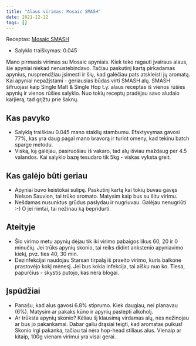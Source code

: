 ```yaml
---
title: "Alaus virimas: Mosaic SMASH"
date: 2021-12-12
tags: []
---
```


Receptas: [Mosaic SMASH](https://www.brewersfriend.com/homebrew/recipe/view/1227155/mosaic-smash)

- Salyklo traiškymas: 0.045

Mano pirmasis virimas su Mosaic apyniais. Kiek teko ragauti įvairaus alaus, šie
apyniai niekad nenustebindavo. Tačiau paskutinį kartą pirkadamas apynius,
nusprendžiau įsimesti ir šių, kad galėčiau pats atskleisti jų aromatą. Kai
apyniai nepažįstami - geriausias būdas virti SMASH alų. SMASH šifruojasi kaip
Single Malt & Single Hop t.y. alaus receptas iš vienos rūšies apynių ir vienos
rūšies salyklo. Nuo tokių receptų pradėjau savo aludaio karjierą, tad grįžtu
prie šaknų.

## Kas pavyko

- Salyklą traiškiau 0.045 mano staklių stambumu. Efaktyvymas gavosi 77%, kas yra
daug pagal mano bravorą ir turint omeny, kad tekinu batch sparge metodu.
- Viską, ką galėjau, pasiruošiau iš vakaro, tad alų išviau maždaug per 4.5
valandos. Kai salyklo bazę tesudaro tik 5kg - viskas vyksta greit.

## Kas galėjo būti geriau

- Apyniai buvo keistokai sulipę. Paskutinį kartą kai tokių buvau gavęs Nelson
Sauvion, tai trūko aromato. Matysim kaip bus su šitu virimu.
- Nešdamas nusunktus grūdus paslydau ir nugriuvau. Galėjau nenugriūti :-) O jei
rimtai, tai nežinau ką bepridurti.

## Ateityje

- Šio virimo metu apynių dėjau tik iki virimo pabaigos likus 60, 20 ir 0
minučių. Jei trūks apynių skonio, tai reiks didint ankstenio apyniavimo kiekį,
pvz. ties 40, 30 min.
- Dezinfekcijai naudojau Starsan tirpalą iš praeito virimo, kuris balkone
prastovėjo kokį mėnesį. Jei bus kokia infekcija, tai aišku nuo ko. Tiesa,
papurčius - skystis putojo, kas nėra blogai.

## Įspūdžiai

- Panašu, kad alus gavosi 6.8% stiprumo. Kiek daugiau, nei planavau (6%).
  Matysim ar pakaks kūno ir apynių paslėpti alkoholį.
- Ar trūksta apynių skonio? Kėliau šį klausimą virdamas alų, nes nežinojau ar
  bus jo pakankamai. Dabar galiu drąsiai teigti, kad aromatas puikus! Skonio
  irgi pakanka, tačiau tai nėra hop-head stiliaus alus. Vienaip ar kitaip, 100g
  vienam virimui yra visai gerai.
